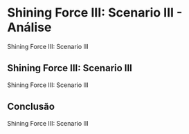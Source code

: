 ---
---

# Shining Force III: Scenario III - Análise

Shining Force III: Scenario III

## Shining Force III: Scenario III

Shining Force III: Scenario III

## Conclusão

Shining Force III: Scenario III
